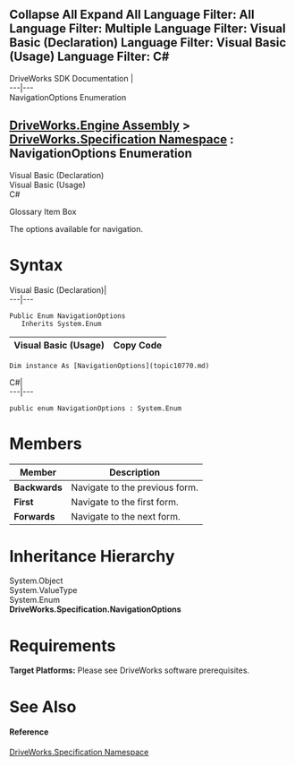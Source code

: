 Collapse All Expand All Language Filter: All  Language Filter: Multiple  Language Filter: Visual Basic (Declaration) Language Filter: Visual Basic (Usage) Language Filter: C#  
---  
DriveWorks SDK Documentation  |   
---|---  
NavigationOptions Enumeration   
  
[DriveWorks.Engine Assembly](topic2156.md) > [DriveWorks.Specification Namespace](topic10764.md) : NavigationOptions Enumeration  
---  
  
Visual Basic (Declaration)    
Visual Basic (Usage)    
C# 

Glossary Item Box

The options available for navigation. 

# Syntax

Visual Basic (Declaration)|   
---|---  
      
    
    Public Enum NavigationOptions 
       Inherits System.Enum  
  
Visual Basic (Usage)| Copy Code  
---|---  
      
    
    Dim instance As [NavigationOptions](topic10770.md)  
  
C#|   
---|---  
      
    
    public enum NavigationOptions : System.Enum   
  
# Members

Member| Description  
---|---  
**Backwards**|  Navigate to the previous form.  
**First**|  Navigate to the first form.  
**Forwards**|  Navigate to the next form.  
  
# Inheritance Hierarchy

System.Object  
System.ValueType  
System.Enum  
**DriveWorks.Specification.NavigationOptions**  


# Requirements

**Target Platforms:** Please see DriveWorks software prerequisites.

# See Also

#### Reference

[DriveWorks.Specification Namespace](topic10764.md)


